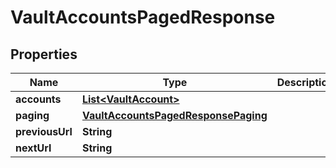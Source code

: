 

# VaultAccountsPagedResponse


## Properties

| Name | Type | Description | Notes |
|------------ | ------------- | ------------- | -------------|
|**accounts** | [**List&lt;VaultAccount&gt;**](VaultAccount.md) |  |  [optional] |
|**paging** | [**VaultAccountsPagedResponsePaging**](VaultAccountsPagedResponsePaging.md) |  |  [optional] |
|**previousUrl** | **String** |  |  [optional] |
|**nextUrl** | **String** |  |  [optional] |



